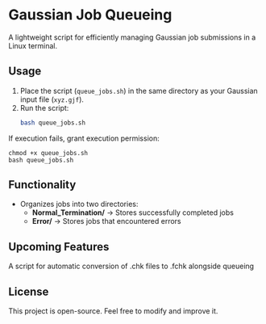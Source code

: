 # Gaussian Job Queueing  

A lightweight script for efficiently managing Gaussian job submissions in a Linux terminal.  

## Usage  

1. Place the script (`queue_jobs.sh`) in the same directory as your Gaussian input file (`xyz.gjf`).  
2. Run the script:  
   ```bash
   bash queue_jobs.sh


If execution fails, grant execution permission:
```
chmod +x queue_jobs.sh
bash queue_jobs.sh
```
## Functionality  

- Organizes jobs into two directories:  
  - **Normal_Termination/** → Stores successfully completed jobs  
  - **Error/** → Stores jobs that encountered errors  


## Upcoming Features

 A script for automatic conversion of .chk files to .fchk alongside queueing


## License

This project is open-source. Feel free to modify and improve it.

